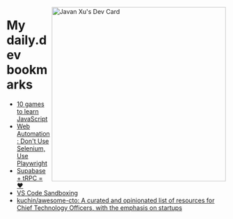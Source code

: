 
<a href="https://app.daily.dev/JavanXU"><img align="right" src="https://api.daily.dev/devcards/e45a150971844cd6959a94bb94e861ea.png?r=quw" width="400" alt="Javan Xu's Dev Card"/></a>

# My daily.dev bookmarks
<!-- daily.dev BOOKMARKS:START -->
- [10 games to learn JavaScript](https://app.daily.dev/posts/rJy-KQgYC?utm_source=rss&utm_medium=bookmarks&utm_campaign=6ueXw3FRNQzpNtewCDbI6)
- [Web Automation: Don&#39;t Use Selenium, Use Playwright](https://app.daily.dev/posts/wj2aE3kDR?utm_source=rss&utm_medium=bookmarks&utm_campaign=6ueXw3FRNQzpNtewCDbI6)
- [Supabase + tRPC = ❤️](https://app.daily.dev/posts/2v_qWCcTm?utm_source=rss&utm_medium=bookmarks&utm_campaign=6ueXw3FRNQzpNtewCDbI6)
- [VS Code Sandboxing](https://app.daily.dev/posts/q-zBDDQDH?utm_source=rss&utm_medium=bookmarks&utm_campaign=6ueXw3FRNQzpNtewCDbI6)
- [kuchin/awesome-cto: A curated and opinionated list of resources for Chief Technology Officers, with the emphasis on startups](https://app.daily.dev/posts/Z9WrVqmEx?utm_source=rss&utm_medium=bookmarks&utm_campaign=6ueXw3FRNQzpNtewCDbI6)
<!-- daily.dev BOOKMARKS:END -->

